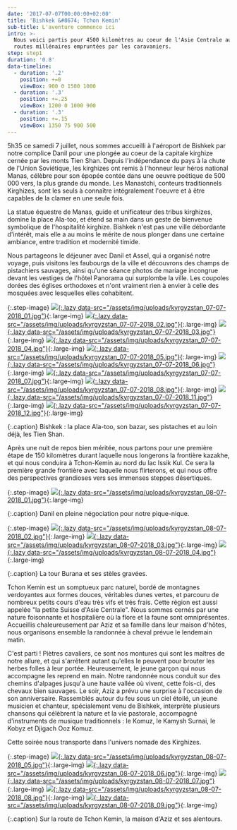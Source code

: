 ```yaml
---
date: '2017-07-07T00:00:00+02:00'
title: 'Bishkek &#8674; Tchon Kemin'
sub-title: L'aventure commence ici
intro: >-
  Nous voici partis pour 4500 kilomètres au coeur de l'Asie Centrale au fil des
  routes millénaires empruntées par les caravaniers.
step: step1
duration: '0.8'
data-timeline:
  - duration: '.2'
    position: +=0
    viewBox: 900 0 1500 1000
  - duration: '.3'
    position: +=.25
    viewBox: 1200 0 1000 900
  - duration: '.3'
    position: +=.15
    viewBox: 1350 75 900 500
---
```

5h35 ce samedi 7 juillet, nous sommes accueilli à l'aéroport de Bishkek par notre complice Danil pour une plongée au coeur de la capitale kirghize cernée par les monts Tien Shan. 
Depuis l'indépendance du pays à la chute de l'Union Soviétique, les kirghizes ont remis à l'honneur leur héros national Manas, célèbre pour son épopée contée dans une oeuvre poétique de 500 000 vers, la plus grande du monde. Les Manastchi, conteurs traditionnels Kirghizes, sont les seuls à connaître intégralement l'oeuvre et à être capables de la clamer en une seule fois.

La statue équestre de Manas, guide et unificateur des tribus kirghizes, domine la place Ala-too, et étend sa main dans un geste de bienvenue symbolique de l'hospitalité kirghize. Bishkek n'est pas une ville débordante d'intérêt, mais elle a au moins le mérite de nous plonger dans une certaine ambiance, entre tradition et modernité timide.

Nous partageons le déjeuner avec Danil et Assel, qui a organisé notre voyage, puis visitons les faubourgs de la ville et découvrons des champs de pistachiers sauvages, ainsi qu'une séance photos de mariage incongrue devant les vestiges de l'hôtel Panorama qui surplombe la ville. Les coupoles dorées des églises orthodoxes et n'ont vraiment rien à envier à celle des mosquées avec lesquelles elles cohabitent.

{:.step-image}
[![](/assets/img/placeholder.png){:.lazy data-src="/assets/img/uploads/kyrgyzstan_07-07-2018_01.jpg"}](/assets/img/uploads/kyrgyzstan_07-07-2018_01.jpg "Bishkek street art"){:.large-img}
[![](/assets/img/placeholder.png){:.lazy data-src="/assets/img/uploads/kyrgyzstan_07-07-2018_02.jpg"}](/assets/img/uploads/kyrgyzstan_07-07-2018_02.jpg "Bishkek Ala Too"){:.large-img}
[![](/assets/img/placeholder.png){:.lazy data-src="/assets/img/uploads/kyrgyzstan_07-07-2018_03.jpg"}](/assets/img/uploads/kyrgyzstan_07-07-2018_03.jpg "Bishkek Bazar"){:.large-img}
[![](/assets/img/placeholder.png){:.lazy data-src="/assets/img/uploads/kyrgyzstan_07-07-2018_04.jpg"}](/assets/img/uploads/kyrgyzstan_07-07-2018_04.jpg "Bishkek Bazar"){:.large-img}
[![](/assets/img/placeholder.png){:.lazy data-src="/assets/img/uploads/kyrgyzstan_07-07-2018_05.jpg"}](/assets/img/uploads/kyrgyzstan_07-07-2018_05.jpg "Bishkek Bazar"){:.large-img}
[![](/assets/img/placeholder.png){:.lazy data-src="/assets/img/uploads/kyrgyzstan_07-07-2018_06.jpg"}](/assets/img/uploads/kyrgyzstan_07-07-2018_06.jpg "Bishkek Bazar"){:.large-img}
[![](/assets/img/placeholder.png){:.lazy data-src="/assets/img/uploads/kyrgyzstan_07-07-2018_07.jpg"}](/assets/img/uploads/kyrgyzstan_07-07-2018_07.jpg "Bishkek Bazar"){:.large-img}
[![](/assets/img/placeholder.png){:.lazy data-src="/assets/img/uploads/kyrgyzstan_07-07-2018_08.jpg"}](/assets/img/uploads/kyrgyzstan_07-07-2018_08.jpg "Bishkek Bazar"){:.large-img}
[![](/assets/img/placeholder.png){:.lazy data-src="/assets/img/uploads/kyrgyzstan_07-07-2018_11.jpg"}](/assets/img/uploads/kyrgyzstan_07-07-2018_11.jpg "Bishkek pistaches"){:.large-img}
[![](/assets/img/placeholder.png){:.lazy data-src="/assets/img/uploads/kyrgyzstan_07-07-2018_12.jpg"}](/assets/img/uploads/kyrgyzstan_07-07-2018_12.jpg "Bishkek"){:.large-img}

{:.caption}
Bishkek : la place Ala-too, son bazar, ses pistaches et au loin déjà, les Tien Shan.

Après une nuit de repos bien méritée, nous partons pour une première étape de 150 kilomètres durant laquelle nous longerons la frontière kazakhe, et qui nous conduira à Tchon-Kemin au nord du lac Issik Kul. Ce sera la première grande frontière avec laquelle nous flirterons, et qui nous offre des perspectives grandioses vers ses immenses steppes désertiques.

{:.step-image}
[![](/assets/img/placeholder.png){:.lazy data-src="/assets/img/uploads/kyrgyzstan_08-07-2018_01.jpg"}](/assets/img/uploads/kyrgyzstan_08-07-2018_01.jpg "Bishkek route"){:.large-img}

{:.caption}
Danil en pleine négociation pour notre pique-nique.

{:.step-image}
[![](/assets/img/placeholder.png){:.lazy data-src="/assets/img/uploads/kyrgyzstan_08-07-2018_02.jpg"}](/assets/img/uploads/kyrgyzstan_08-07-2018_02.jpg "Tour Burana"){:.large-img}
[![](/assets/img/placeholder.png){:.lazy data-src="/assets/img/uploads/kyrgyzstan_08-07-2018_03.jpg"}](/assets/img/uploads/kyrgyzstan_08-07-2018_03.jpg "Tour Burana"){:.large-img}
[![](/assets/img/placeholder.png){:.lazy data-src="/assets/img/uploads/kyrgyzstan_08-07-2018_04.jpg"}](/assets/img/uploads/kyrgyzstan_08-07-2018_04.jpg "Tour Burana"){:.large-img}

{:.caption}
La tour Burana et ses stèles gravées.

Tchon Kemin est un somptueux parc naturel, bordé de montagnes verdoyantes aux formes douces, véritables dunes vertes, et parcouru de nombreux petits cours d'eau très vifs et très frais. Cette région est aussi appelée "la petite Suisse d'Asie Centrale". Nous sommes cernés par une nature foisonnante et hospitalière où la flore et la faune sont omniprésentes. Accueillis chaleureusement par Aziz et sa famille dans leur maison d'hôtes, nous organisons ensemble la randonnée à cheval prévue le lendemain matin. 

C'est parti ! Piètres cavaliers, ce sont nos montures qui sont les maîtres de notre allure, et qui s'arrêtent autant qu'elles le peuvent pour brouter les herbes folles à leur portée. Heureusement, le jeune garçon qui nous accompagne les reprend en main. Notre randonnée nous conduit sur des chemins d'alpages jusqu'à une haute vallée où vivent, cette fois-ci, des chevaux bien sauvages. 
Le soir, Aziz a prévu une surprise à l'occasion de son anniversaire. Rassemblés autour du feu sous un ciel étoilé, un jeune musicien et chanteur, spécialement venu de Bishkek, interprète plusieurs chansons qui célèbrent la nature et la vie pastorale, accompagné d'instruments de musique traditionnels : le Komuz, le Kamysh Surnai, le Kobyz et Djigach Ooz Komuz.

Cette soirée nous transporte dans l'univers nomade des Kirghizes.

{:.step-image}
[![](/assets/img/placeholder.png){:.lazy data-src="/assets/img/uploads/kyrgyzstan_08-07-2018_05.jpg"}](/assets/img/uploads/kyrgyzstan_08-07-2018_05.jpg "Route de Tchon Kemin"){:.large-img}
[![](/assets/img/placeholder.png){:.lazy data-src="/assets/img/uploads/kyrgyzstan_08-07-2018_06.jpg"}](/assets/img/uploads/kyrgyzstan_08-07-2018_06.jpg "Route de Tchon Kemin"){:.large-img}
[![](/assets/img/placeholder.png){:.lazy data-src="/assets/img/uploads/kyrgyzstan_08-07-2018_07.jpg"}](/assets/img/uploads/kyrgyzstan_08-07-2018_07.jpg "Tchon Kemin Guest House"){:.large-img}
[![](/assets/img/placeholder.png){:.lazy data-src="/assets/img/uploads/kyrgyzstan_08-07-2018_08.jpg"}](/assets/img/uploads/kyrgyzstan_08-07-2018_08.jpg "Tchon Kemin Guest House"){:.large-img}
[![](/assets/img/placeholder.png){:.lazy data-src="/assets/img/uploads/kyrgyzstan_08-07-2018_09.jpg"}](/assets/img/uploads/kyrgyzstan_08-07-2018_09.jpg "Tchon Kemin Guest House"){:.large-img}

{:.caption}
Sur la route de Tchon Kemin, la maison d'Aziz et ses alentours.


